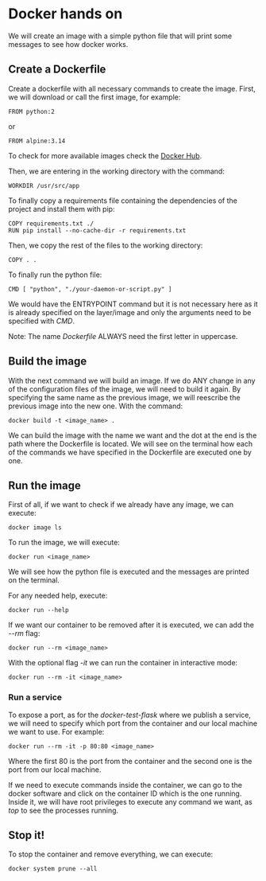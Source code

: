 # Docker hands on

We will create an image with a simple python file that will print some messages to see how docker works. 

## Create a Dockerfile
Create a dockerfile with all necessary commands to create the image. First, we will download or call the first image, for example:
```
FROM python:2
```
or 
```
FROM alpine:3.14
```
To check for more available images check the [Docker Hub](https://hub.docker.com/search?q=).

Then, we are entering in the working directory with the command:
```
WORKDIR /usr/src/app
```

To finally copy a requirements file containing the dependencies of the project and install them with pip:
```
COPY requirements.txt ./
RUN pip install --no-cache-dir -r requirements.txt
```

Then, we copy the rest of the files to the working directory:
```
COPY . .
```

To finally run the python file:
```
CMD [ "python", "./your-daemon-or-script.py" ]
```
We would have the ENTRYPOINT command but it is not necessary here as it is already specified on the layer/image and only the arguments need to be specified with *CMD*.

Note: The name *Dockerfile* ALWAYS need the first letter in uppercase.

## Build the image
With the next command we will build an image. If we do ANY change in any of the configuration files of the image, we will need to build it again. By specifying the same name as the previous image, we will reescribe the previous image into the new one. 
With the command:
```
docker build -t <image_name> .
```
We can build the image with the name we want and the dot at the end is the path where the Dockerfile is located.
We will see on the terminal how each of the commands we have specified in the Dockerfile are executed one by one.

## Run the image
First of all, if we want to check if we already have any image, we can execute:
```
docker image ls
```
To run the image, we will execute:
```
docker run <image_name>
```
We will see how the python file is executed and the messages are printed on the terminal.

For any needed help, execute:
```
docker run --help
```

If we want our container to be removed after it is executed, we can add the *--rm* flag:
```
docker run --rm <image_name>
```

With the optional flag *-it* we can run the container in interactive mode:
```
docker run --rm -it <image_name>
```
### Run a service
To expose a port, as for the *docker-test-flask* where we publish a service, we will need to specify which port from the container and our local machine we want to use. For example:
```
docker run --rm -it -p 80:80 <image_name>
```
Where the first 80 is the port from the container and the second one is the port from our local machine.

If we need to execute commands inside the container, we can go to the docker software and click on the container ID which is the one running. Inside it, we will have root privileges to execute any command we want, as *top* to see the processes running.

##  Stop it!
To stop the container and remove everything, we can execute:
```
docker system prune --all
```

